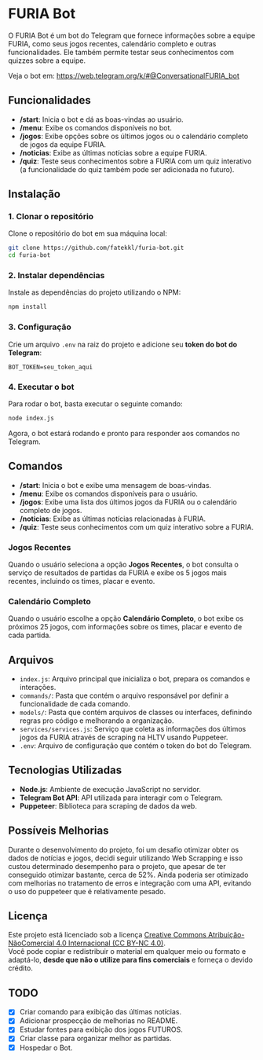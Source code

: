 # FURIA Bot

O FURIA Bot é um bot do Telegram que fornece informações sobre a equipe FURIA, como seus jogos recentes, calendário completo e outras funcionalidades. Ele também permite testar seus conhecimentos com quizzes sobre a equipe.

Veja o bot em: https://web.telegram.org/k/#@ConversationalFURIA_bot

## Funcionalidades

- **/start**: Inicia o bot e dá as boas-vindas ao usuário.
- **/menu**: Exibe os comandos disponíveis no bot.
- **/jogos**: Exibe opções sobre os últimos jogos ou o calendário completo de jogos da equipe FURIA.
- **/noticias**: Exibe as últimas notícias sobre a equipe FURIA.
- **/quiz**: Teste seus conhecimentos sobre a FURIA com um quiz interativo (a funcionalidade do quiz também pode ser adicionada no futuro).

## Instalação

### 1. Clonar o repositório

Clone o repositório do bot em sua máquina local:

```bash
git clone https://github.com/fatekkl/furia-bot.git
cd furia-bot
```

### 2. Instalar dependências

Instale as dependências do projeto utilizando o NPM:

```bash
npm install
```

### 3. Configuração

Crie um arquivo `.env` na raiz do projeto e adicione seu **token do bot do Telegram**:

```dotenv
BOT_TOKEN=seu_token_aqui
```

### 4. Executar o bot

Para rodar o bot, basta executar o seguinte comando:

```bash
node index.js
```

Agora, o bot estará rodando e pronto para responder aos comandos no Telegram.

## Comandos

- **/start**: Inicia o bot e exibe uma mensagem de boas-vindas.
- **/menu**: Exibe os comandos disponíveis para o usuário.
- **/jogos**: Exibe uma lista dos últimos jogos da FURIA ou o calendário completo de jogos.
- **/noticias**: Exibe as últimas notícias relacionadas à FURIA.
- **/quiz**: Teste seus conhecimentos com um quiz interativo sobre a FURIA.

### Jogos Recentes

Quando o usuário seleciona a opção **Jogos Recentes**, o bot consulta o serviço de resultados de partidas da FURIA e exibe os 5 jogos mais recentes, incluindo os times, placar e evento.

### Calendário Completo

Quando o usuário escolhe a opção **Calendário Completo**, o bot exibe os próximos 25 jogos, com informações sobre os times, placar e evento de cada partida.

## Arquivos

- `index.js`: Arquivo principal que inicializa o bot, prepara os comandos e interações.
- `commands/`: Pasta que contém o arquivo responsável por definir a funcionalidade de cada comando.
- `models/`: Pasta que contém arquivos de classes ou interfaces, definindo regras pro código e melhorando a organização.
- `services/services.js`: Serviço que coleta as informações dos últimos jogos da FURIA através de scraping na HLTV usando Puppeteer.
- `.env`: Arquivo de configuração que contém o token do bot do Telegram.

## Tecnologias Utilizadas

- **Node.js**: Ambiente de execução JavaScript no servidor.
- **Telegram Bot API**: API utilizada para interagir com o Telegram.
- **Puppeteer**: Biblioteca para scraping de dados da web.

## Possíveis Melhorias 

Durante o desenvolvimento do projeto, foi um desafio otimizar obter os dados de notícias e jogos, decidi seguir utilizando Web Scrapping e isso custou determinado desempenho para o projeto, que apesar de ter conseguido otimizar bastante, cerca de 52%. Ainda poderia ser otimizado com melhorias no tratamento de erros e integração com uma API, evitando o uso do puppeteer que é relativamente pesado.

## Licença

Este projeto está licenciado sob a licença [Creative Commons Atribuição-NãoComercial 4.0 Internacional (CC BY-NC 4.0)](https://creativecommons.org/licenses/by-nc/4.0/deed.pt).  
Você pode copiar e redistribuir o material em qualquer meio ou formato e adaptá-lo, **desde que não o utilize para fins comerciais** e forneça o devido crédito.

## TODO

- [x] Criar comando para exibição das últimas notícias.
- [x] Adicionar prospecção de melhorias no README.
- [x] Estudar fontes para exibição dos jogos FUTUROS.
- [x] Criar classe para organizar melhor as partidas.
- [x] Hospedar o Bot.

